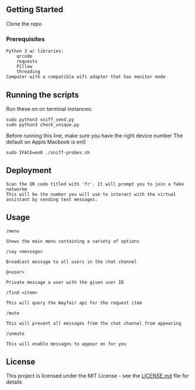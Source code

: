 ## Getting Started

Clone the repo

### Prerequisites

```
Python 3 w/ libraries:
    qrcode
    requests
    Pillow
    threading
Computer with a compatible wifi adapter that has monitor mode
```

## Running the scripts

Run these on on terminal instances:
```
sudo python3 sniff_send.py
sudo python3 check_unique.py
```

Before running this line, make sure you have the right device number
The default on Apple Macbook is en0
```
sudo IFACE=en0 ./sniff-probes.sh
```

## Deployment

```
Scan the QR code titled with 'fr'. It will prompt you to join a fake networkm 
This will be the number you will use to interact with the virtual assistant by sending text messages.
```

## Usage

```
/menu

Shows the main menu containing a variety of options
```
```
/say <message>

Broadcast message to all users in the chat channel
```
```
@<user>

Private message a user with the given user ID
```
```
/find <item>

This will query the Wayfair api for the request item
```
```
/mute

This will prevent all messages from the chat channel from appearing
```
```
/unmute

This will enable messages to appear on for you
```



## License

This project is licensed under the MIT License - see the [LICENSE.md](LICENSE.md) file for details

